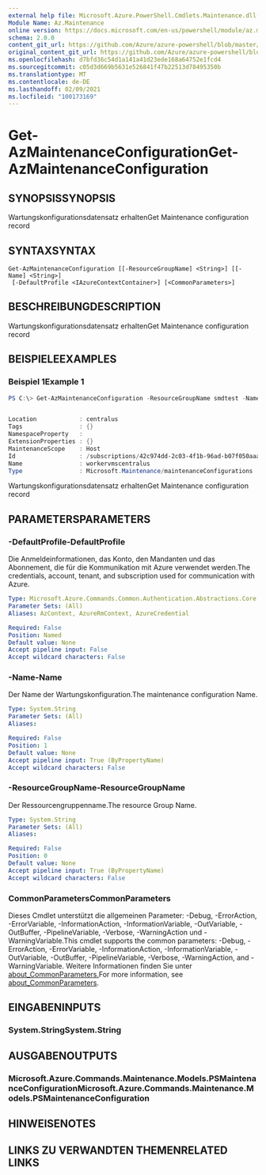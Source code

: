 ```yaml
---
external help file: Microsoft.Azure.PowerShell.Cmdlets.Maintenance.dll-Help.xml
Module Name: Az.Maintenance
online version: https://docs.microsoft.com/en-us/powershell/module/az.maintenance/get-azmaintenanceconfiguration
schema: 2.0.0
content_git_url: https://github.com/Azure/azure-powershell/blob/master/src/Maintenance/Maintenance/help/Get-AzMaintenanceConfiguration.md
original_content_git_url: https://github.com/Azure/azure-powershell/blob/master/src/Maintenance/Maintenance/help/Get-AzMaintenanceConfiguration.md
ms.openlocfilehash: d7bfd36c54d1a141a41d23ede168a64752e1fcd4
ms.sourcegitcommit: c05d3d669b5631e526841f47b22513d78495350b
ms.translationtype: MT
ms.contentlocale: de-DE
ms.lasthandoff: 02/09/2021
ms.locfileid: "100173169"
---
```

# <span data-ttu-id="074ad-101">Get-AzMaintenanceConfiguration</span><span class="sxs-lookup"><span data-stu-id="074ad-101">Get-AzMaintenanceConfiguration</span></span>

## <span data-ttu-id="074ad-102">SYNOPSIS</span><span class="sxs-lookup"><span data-stu-id="074ad-102">SYNOPSIS</span></span>
<span data-ttu-id="074ad-103">Wartungskonfigurationsdatensatz erhalten</span><span class="sxs-lookup"><span data-stu-id="074ad-103">Get Maintenance configuration record</span></span>

## <span data-ttu-id="074ad-104">SYNTAX</span><span class="sxs-lookup"><span data-stu-id="074ad-104">SYNTAX</span></span>

```
Get-AzMaintenanceConfiguration [[-ResourceGroupName] <String>] [[-Name] <String>]
 [-DefaultProfile <IAzureContextContainer>] [<CommonParameters>]
```

## <span data-ttu-id="074ad-105">BESCHREIBUNG</span><span class="sxs-lookup"><span data-stu-id="074ad-105">DESCRIPTION</span></span>
<span data-ttu-id="074ad-106">Wartungskonfigurationsdatensatz erhalten</span><span class="sxs-lookup"><span data-stu-id="074ad-106">Get Maintenance configuration record</span></span>

## <span data-ttu-id="074ad-107">BEISPIELE</span><span class="sxs-lookup"><span data-stu-id="074ad-107">EXAMPLES</span></span>

### <span data-ttu-id="074ad-108">Beispiel 1</span><span class="sxs-lookup"><span data-stu-id="074ad-108">Example 1</span></span>
```powershell
PS C:\> Get-AzMaintenanceConfiguration -ResourceGroupName smdtest -Name workervmscentralus


Location            : centralus
Tags                : {}
NamespaceProperty   :
ExtensionProperties : {}
MaintenanceScope    : Host
Id                  : /subscriptions/42c974dd-2c03-4f1b-96ad-b07f050aaa74/resourcegroups/smdtest/providers/Microsoft.Maintenance/maintenanceConfigurations/workervmscentralus
Name                : workervmscentralus
Type                : Microsoft.Maintenance/maintenanceConfigurations
```

<span data-ttu-id="074ad-109">Wartungskonfigurationsdatensatz erhalten</span><span class="sxs-lookup"><span data-stu-id="074ad-109">Get Maintenance configuration record</span></span>

## <span data-ttu-id="074ad-110">PARAMETERS</span><span class="sxs-lookup"><span data-stu-id="074ad-110">PARAMETERS</span></span>

### <span data-ttu-id="074ad-111">-DefaultProfile</span><span class="sxs-lookup"><span data-stu-id="074ad-111">-DefaultProfile</span></span>
<span data-ttu-id="074ad-112">Die Anmeldeinformationen, das Konto, den Mandanten und das Abonnement, die für die Kommunikation mit Azure verwendet werden.</span><span class="sxs-lookup"><span data-stu-id="074ad-112">The credentials, account, tenant, and subscription used for communication with Azure.</span></span>

```yaml
Type: Microsoft.Azure.Commands.Common.Authentication.Abstractions.Core.IAzureContextContainer
Parameter Sets: (All)
Aliases: AzContext, AzureRmContext, AzureCredential

Required: False
Position: Named
Default value: None
Accept pipeline input: False
Accept wildcard characters: False
```

### <span data-ttu-id="074ad-113">-Name</span><span class="sxs-lookup"><span data-stu-id="074ad-113">-Name</span></span>
<span data-ttu-id="074ad-114">Der Name der Wartungskonfiguration.</span><span class="sxs-lookup"><span data-stu-id="074ad-114">The maintenance configuration Name.</span></span>

```yaml
Type: System.String
Parameter Sets: (All)
Aliases:

Required: False
Position: 1
Default value: None
Accept pipeline input: True (ByPropertyName)
Accept wildcard characters: False
```

### <span data-ttu-id="074ad-115">-ResourceGroupName</span><span class="sxs-lookup"><span data-stu-id="074ad-115">-ResourceGroupName</span></span>
<span data-ttu-id="074ad-116">Der Ressourcengruppenname.</span><span class="sxs-lookup"><span data-stu-id="074ad-116">The resource Group Name.</span></span>

```yaml
Type: System.String
Parameter Sets: (All)
Aliases:

Required: False
Position: 0
Default value: None
Accept pipeline input: True (ByPropertyName)
Accept wildcard characters: False
```

### <span data-ttu-id="074ad-117">CommonParameters</span><span class="sxs-lookup"><span data-stu-id="074ad-117">CommonParameters</span></span>
<span data-ttu-id="074ad-118">Dieses Cmdlet unterstützt die allgemeinen Parameter: -Debug, -ErrorAction, -ErrorVariable, -InformationAction, -InformationVariable, -OutVariable, -OutBuffer, -PipelineVariable, -Verbose, -WarningAction und -WarningVariable.</span><span class="sxs-lookup"><span data-stu-id="074ad-118">This cmdlet supports the common parameters: -Debug, -ErrorAction, -ErrorVariable, -InformationAction, -InformationVariable, -OutVariable, -OutBuffer, -PipelineVariable, -Verbose, -WarningAction, and -WarningVariable.</span></span> <span data-ttu-id="074ad-119">Weitere Informationen finden Sie unter [about_CommonParameters.](http://go.microsoft.com/fwlink/?LinkID=113216)</span><span class="sxs-lookup"><span data-stu-id="074ad-119">For more information, see [about_CommonParameters](http://go.microsoft.com/fwlink/?LinkID=113216).</span></span>

## <span data-ttu-id="074ad-120">EINGABEN</span><span class="sxs-lookup"><span data-stu-id="074ad-120">INPUTS</span></span>

### <span data-ttu-id="074ad-121">System.String</span><span class="sxs-lookup"><span data-stu-id="074ad-121">System.String</span></span>

## <span data-ttu-id="074ad-122">AUSGABEN</span><span class="sxs-lookup"><span data-stu-id="074ad-122">OUTPUTS</span></span>

### <span data-ttu-id="074ad-123">Microsoft.Azure.Commands.Maintenance.Models.PSMaintenanceConfiguration</span><span class="sxs-lookup"><span data-stu-id="074ad-123">Microsoft.Azure.Commands.Maintenance.Models.PSMaintenanceConfiguration</span></span>

## <span data-ttu-id="074ad-124">HINWEISE</span><span class="sxs-lookup"><span data-stu-id="074ad-124">NOTES</span></span>

## <span data-ttu-id="074ad-125">LINKS ZU VERWANDTEN THEMEN</span><span class="sxs-lookup"><span data-stu-id="074ad-125">RELATED LINKS</span></span>
